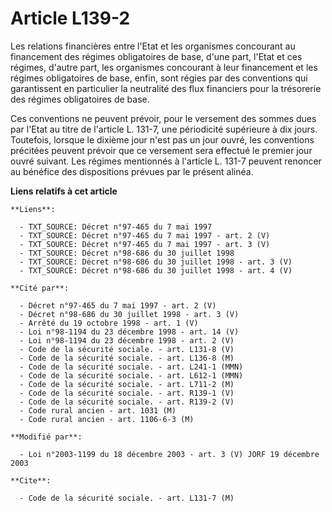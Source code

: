 # Article L139-2

Les relations financières entre l'Etat et les organismes concourant au financement des régimes obligatoires de base, d'une
part, l'Etat et ces régimes, d'autre part, les organismes concourant à leur financement et les régimes obligatoires de base,
enfin, sont régies par des conventions qui garantissent en particulier la neutralité des flux financiers pour la trésorerie
des régimes obligatoires de base.

Ces conventions ne peuvent prévoir, pour le versement des sommes dues par l'Etat au titre de l'article L. 131-7, une
périodicité supérieure à dix jours. Toutefois, lorsque le dixième jour n'est pas un jour ouvré, les conventions précitées
peuvent prévoir que ce versement sera effectué le premier jour ouvré suivant. Les régimes mentionnés à l'article L. 131-7
peuvent renoncer au bénéfice des dispositions prévues par le présent alinéa.

**Liens relatifs à cet article**

	**Liens**:

	  - TXT_SOURCE: Décret n°97-465 du 7 mai 1997
	  - TXT_SOURCE: Décret n°97-465 du 7 mai 1997 - art. 2 (V)
	  - TXT_SOURCE: Décret n°97-465 du 7 mai 1997 - art. 3 (V)
	  - TXT_SOURCE: Décret n°98-686 du 30 juillet 1998
	  - TXT_SOURCE: Décret n°98-686 du 30 juillet 1998 - art. 3 (V)
	  - TXT_SOURCE: Décret n°98-686 du 30 juillet 1998 - art. 4 (V)

	**Cité par**:

	  - Décret n°97-465 du 7 mai 1997 - art. 2 (V)
	  - Décret n°98-686 du 30 juillet 1998 - art. 3 (V)
	  - Arrêté du 19 octobre 1998 - art. 1 (V)
	  - Loi n°98-1194 du 23 décembre 1998 - art. 14 (V)
	  - Loi n°98-1194 du 23 décembre 1998 - art. 2 (V)
	  - Code de la sécurité sociale. - art. L131-8 (V)
	  - Code de la sécurité sociale. - art. L136-8 (M)
	  - Code de la sécurité sociale. - art. L241-1 (MMN)
	  - Code de la sécurité sociale. - art. L612-1 (MMN)
	  - Code de la sécurité sociale. - art. L711-2 (M)
	  - Code de la sécurité sociale. - art. R139-1 (V)
	  - Code de la sécurité sociale. - art. R139-2 (V)
	  - Code rural ancien - art. 1031 (M)
	  - Code rural ancien - art. 1106-6-3 (M)

	**Modifié par**:

	  - Loi n°2003-1199 du 18 décembre 2003 - art. 3 (V) JORF 19 décembre 2003

	**Cite**:

	  - Code de la sécurité sociale. - art. L131-7 (M)
